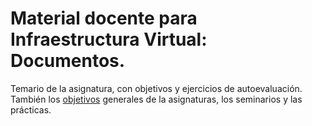 Material docente para Infraestructura Virtual: Documentos.
==

Temario de la asignatura, con objetivos y ejercicios de
autoevaluación. También los [objetivos](objetivos.md) generales  de la
asignaturas, los seminarios y las prácticas. 
